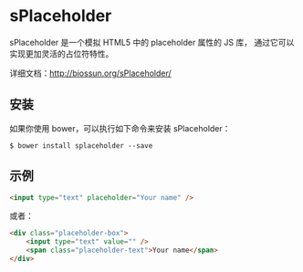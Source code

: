 # sPlaceholder

sPlaceholder 是一个模拟 HTML5 中的 placeholder 属性的 JS 库， 通过它可以实现更加灵活的占位符特性。

详细文档：http://biossun.org/sPlaceholder/

## 安装

如果你使用 bower，可以执行如下命令来安装 sPlaceholder：

```shell
$ bower install splaceholder --save
```

## 示例

```html
<input type="text" placeholder="Your name" />
```

或者：

```html
<div class="placeholder-box">
    <input type="text" value="" />
    <span class="placeholder-text">Your name</span>
</div>
```
